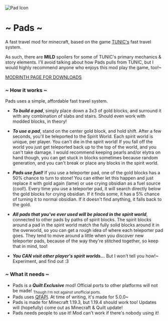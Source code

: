 ![Pad Icon](https://i.imgur.com/F42Uhy0.png)
# ~ Pads ~

A fast travel mod for minecraft, based on the game [TUNIC's](https://store.steampowered.com/app/553420/TUNIC/) fast travel system.

As such, there are **MILD** spoilers for some of TUNIC's primary mechanics & story elements. I'll avoid talking about how Pads pulls from TUNIC, but I would highly recommend anyone who enjoys this mod play the game, too!~

[MODRINTH PAGE FOR DOWNLOADS](https://modrinth.com/)

### ~ How it works ~
Pads uses a simple, affordable fast travel system. 

* ***To build a pad***, simply place down a 3x3 of gold blocks, and surround it with any combination of slabs and stairs. Should even work with modded blocks, in theory!

* ***To use a pad***, stand on the center gold block, and hold shift. After a few seconds, you'll be teleported to the Spirit World. Each spirit world is unique, per player. You can't die in the spirit world! If you fall off the world you just get teleported back up to the top of the world, and you can't take damage. I would recommend keeping pearls and/or elytra on hand though, you can get stuck in blocks sometimes because random generation, and you can't break or place any blocks in the spirit world.

* ***Pads use fuel!*** If you use a teleporter pad, one of the gold blocks has a 50% chance to turn to stone! You can either let this happen and just replace it with gold again (lame) or use crying obsidian as a fuel source (cool!). Every time you use a teleporter pad, it will search directly below the gold blocks for crying obsidian. If it finds some, it has a 5% chance of turning it to normal obsidian. If it doesn't find anything, it falls back to the gold.

* ***All pads that you've ever used will be placed in the spirit world***, connected to other pads by paths of spirit blocks. The spirit blocks around a pad in the spirit world match the fully solid blocks around it in the overworld, so you can get a rough idea of where each teleporter pad goes. They tend to move around a little when you discover new teleporter pads, because of the way they're stitched together, so keep that in mind, too!

* ***You CAN visit other player's spirit worlds...*** But I won't tell you how!~ Experiment, and find out :3

### ~ What it needs ~

* Pads is a ***Quilt Exclusive*** mod! Official ports to other platforms will not be made! <sub>Though I'm not against unofficial ports.</sub>
* Pads uses [QFAPI](https://modrinth.com/mod/qsl). At time of writing, it's made for 5.0.0~
* Pads is made for Minecraft 1.19.3, but 1.19.4 should work too! Updates will (hopefully) come out as Minecraft & Quilt update!
* Pads needs people to use it! Mod can't work if there's nobody using it!
